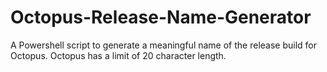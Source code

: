 # Octopus-Release-Name-Generator
A Powershell script to generate a meaningful name of the release build for Octopus. Octopus has a limit of 20 character length.
